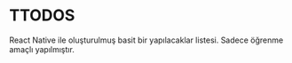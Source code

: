 # TTODOS

React Native ile oluşturulmuş basit bir yapılacaklar listesi. Sadece öğrenme amaçlı yapılmıştır.